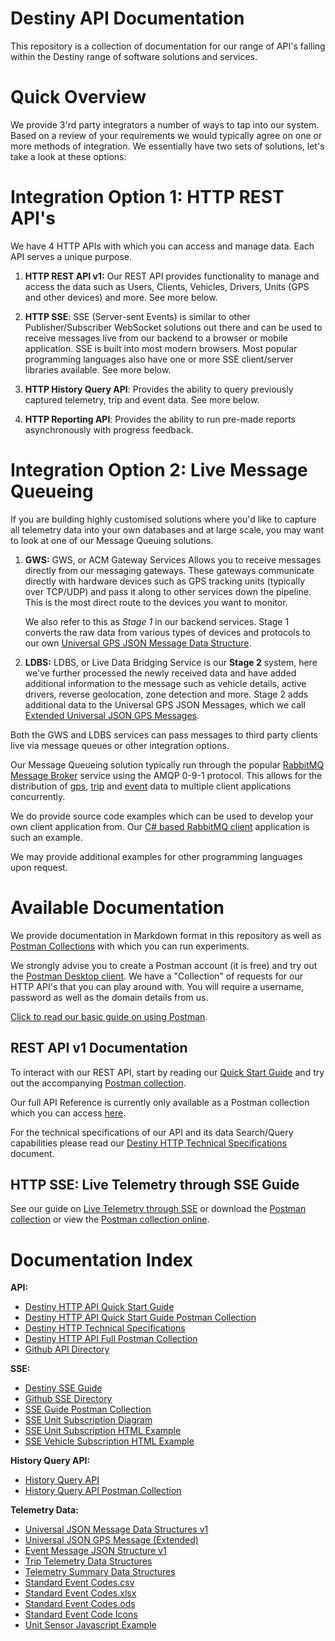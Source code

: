 # Destiny API Documentation

This repository is a collection of documentation for our range
of API's falling within the Destiny range of software solutions 
and services.

# Quick Overview

We provide 3'rd party integrators a number of ways to tap into our
system. Based on a review of your requirements we would typically
agree on one or more methods of integration. We essentially have
two sets of solutions, let's take a look at these options:

# Integration Option 1: HTTP REST API's

We have 4 HTTP APIs with which you can access and manage data. Each
API serves a unique purpose.

1. **HTTP REST API v1:** Our REST API provides functionality to
   manage and access the data such as Users, Clients, Vehicles, 
   Drivers, Units (GPS and other devices) and more. See more below.

2. **HTTP SSE**: SSE (Server-sent Events) is similar to other
   Publisher/Subscriber WebSocket solutions out there and can be
   used to receive messages live from our backend to a browser or 
   mobile application. SSE is built into most modern browsers. 
   Most popular programming languages also have one or more SSE 
   client/server libraries available. See more below.

3. **HTTP History Query API**: Provides the ability to query previously
   captured telemetry, trip and event data. See more below.

4. **HTTP Reporting API**: Provides the ability to run pre-made reports 
   asynchronously with progress feedback.

# Integration Option 2: Live Message Queueing

If you are building highly customised solutions where you'd like to capture
all telemetry data into your own databases and at large scale, you may want 
to look at one of our Message Queuing solutions.

1. **GWS:** GWS, or ACM Gateway Services Allows you to receive 
   messages directly from our messaging gateways. These gateways 
   communicate directly with hardware devices such as GPS tracking
   units (typically over TCP/UDP) and pass it along to other services
   down the pipeline. This is the most direct route to the devices you
   want to monitor.

   We also refer to this as *Stage 1* in our backend services. 
   Stage 1 converts the raw data from various types of devices and 
   protocols to our own [Universal GPS JSON Message Data Structure](Telemetry/Universal%20JSON%20Message%20Data%20Structures%20v1.md).
   
2. **LDBS:** LDBS, or Live Data Bridging Service is our **Stage 2** system, 
   here we've further processed the newly received data and have added additional 
   information to the message such as vehicle details, active drivers, reverse 
   geolocation, zone detection and more. Stage 2 adds additional data to the 
   Universal GPS JSON Messages, which we call 
   [Extended Universal JSON GPS Messages](Telemetry/Universal%20JSON%20GPS%20Message%20Extended.md).

Both the GWS and LDBS services can pass messages to third party clients 
live via message queues or other integration options.

Our Message Queueing solution typically run through the popular
[RabbitMQ Message Broker](https://www.rabbitmq.com/) service using
the AMQP 0-9-1 protocol. This allows for the distribution of 
[gps](Telemetry/Universal%20JSON%20Message%20Data%20Structures%20v1.md),
[trip](Telemetry/Trip%20Telemetry%20Data%20Structures.md) and 
[event](Telemetry/Event%20Message%20JSON%20Structure%20v1.md) data to multiple client applications concurrently. 

We do provide source code examples which can be used to develop your own
client application from. Our [C# based RabbitMQ client](https://github.com/acmgroup/GPSReceiverExample)
application is such an example. 

We may provide additional examples for other programming languages upon
request.
   
# Available Documentation

We provide documentation in Markdown format in this repository as well as 
[Postman Collections](https://www.postman.com/) with which you can run 
experiments.

We strongly advise you to create a Postman account (it is free) and try
out the [Postman Desktop client](https://www.postman.com/downloads/). We have
a "Collection" of requests for our HTTP API's that you can play around with.
You will require a username, password as well as the domain details from us.

[Click to read our basic guide on using Postman](Postman/Setting%20Up%20Postman.md).

## REST API v1 Documentation

To interact with our REST API, start by reading our 
[Quick Start Guide](API/Quick%20Start%20Guide.md) and try out the accompanying
[Postman collection](https://documenter.getpostman.com/view/217817/TzRLnWoy).

Our full API Reference is currently only available as a Postman collection which
you can access [here](https://documenter.getpostman.com/view/217817/TzRLnWp3).

For the technical specifications of our API and its data Search/Query capabilities
please read our [Destiny HTTP Technical Specifications](API/Destiny%20HTTP%20Technical%20Specifications.md)
document.

## HTTP SSE: Live Telemetry through SSE Guide

See our guide on [Live Telemetry through SSE](SSE/Destiny%20SSE%20Guide.md) or
download the [Postman collection](SSE/Destiny%20SSE%20Guide.postman_collection.zip) or view the
[Postman collection online](https://documenter.getpostman.com/view/217817/TzRLnWp4).

# Documentation Index

**API:**
- [Destiny HTTP API Quick Start Guide](API/Quick%20Start%20Guide.md)
- [Destiny HTTP API Quick Start Guide Postman Collection](https://documenter.getpostman.com/view/217817/TzRLnWoy)
- [Destiny HTTP Technical Specifications](API/Destiny%20HTTP%20Technical%20Specifications.md)
- [Destiny HTTP API Full Postman Collection](https://documenter.getpostman.com/view/217817/TzRLnWp3)
- [Github API Directory](API)

**SSE:**
- [Destiny SSE Guide](SSE/Destiny%20SSE%20Guide.md)
- [Github SSE Directory](SSE)
- [SSE Guide Postman Collection](https://documenter.getpostman.com/view/217817/TzRLnWp4)
- [SSE Unit Subscription Diagram](SSE/SSE_EventSource_Unit_Subscription.png)
- [SSE Unit Subscription HTML Example](SSE/UnitSubscribeExample.html)
- [SSE Vehicle Subscription HTML Example](SSE/VehicleSubscribeExample.html)

**History Query API:**
- [History Query API](History/Destiny%20HTTP%20History%20Query%20API.md)
- [History Query API Postman Collection](https://documenter.getpostman.com/view/217817/TzRLnWp8)

**Telemetry Data:**
- [Universal JSON Message Data Structures v1](Telemetry/Universal%20JSON%20Message%20Data%20Structures%20v1.md)
- [Universal JSON GPS Message (Extended)](Telemetry/Universal%20JSON%20GPS%20Message%20Extended.md)
- [Event Message JSON Structure v1](Telemetry/Event%20Message%20JSON%20Structure%20v1.md)
- [Trip Telemetry Data Structures](Telemetry/Trip%20Telemetry%20Data%20Structures.md)
- [Telemetry Summary Data Structures](Telemetry/Telemetry%20Summary%20Data%20Structures.md)
- [Standard Event Codes.csv](Telemetry/Standard%20Event%20Codes.csv)
- [Standard Event Codes.xlsx](Telemetry/Standard%20Event%20Codes.xlsx)
- [Standard Event Codes.ods](Telemetry/Standard%20Event%20Codes.ods)
- [Standard Event Code Icons](Telemetry/Event%20Code%20Icons.md)
- [Unit Sensor Javascript Example](Telemetry/unitSensors.js)
